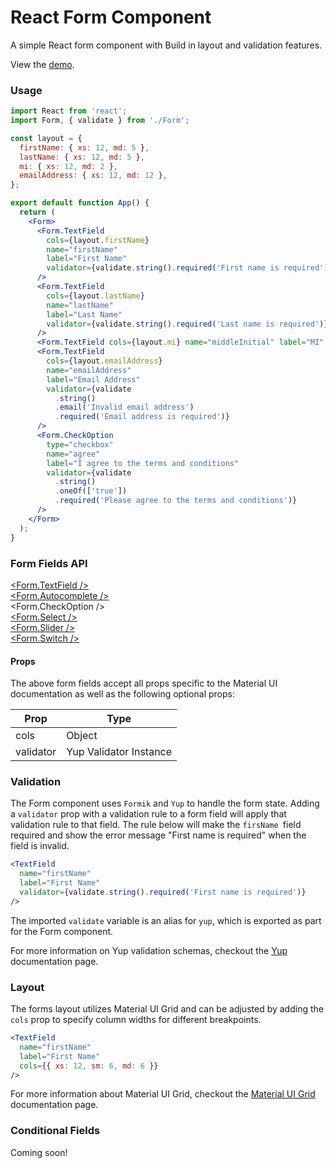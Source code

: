 # React Form Component

A simple React form component with Build in layout and validation features.

View the [demo](https://alaneicker1975.github.io/ReactForm/).

### Usage

```jsx
import React from 'react';
import Form, { validate } from './Form';

const layout = {
  firstName: { xs: 12, md: 5 },
  lastName: { xs: 12, md: 5 },
  mi: { xs: 12, md: 2 },
  emailAddress: { xs: 12, md: 12 },
};

export default function App() {
  return (
    <Form>
      <Form.TextField
        cols={layout.firstName}
        name="firstName"
        label="First Name"
        validator={validate.string().required('First name is required')}
      />
      <Form.TextField
        cols={layout.lastName}
        name="lastName"
        label="Last Name"
        validator={validate.string().required('Last name is required')}
      />
      <Form.TextField cols={layout.mi} name="middleInitial" label="MI" />
      <Form.TextField
        cols={layout.emailAddress}
        name="emailAddress"
        label="Email Address"
        validator={validate
          .string()
          .email('Invalid email address')
          .required('Email address is required')}
      />
      <Form.CheckOption
        type="checkbox"
        name="agree"
        label="I agree to the terms and conditions"
        validator={validate
          .string()
          .oneOf(['true'])
          .required('Please agree to the terms and conditions')}
      />
    </Form>
  );
}
```

### Form Fields API

[<Form.TextField />](https://mui.com/material-ui/react-text-field/)\
[<Form.Autocomplete />](https://mui.com/material-ui/react-autocomplete/)\
<Form.CheckOption />\
[<Form.Select />](https://mui.com/material-ui/react-select/)\
[<Form.Slider />](https://mui.com/material-ui/react-slider/)\
[<Form.Switch />](https://mui.com/material-ui/react-switch/)

#### Props

The above form fields accept all props specific to the Material UI documentation as well as the following optional props:

| Prop      | Type                   |
| --------- | ---------------------- |
| cols      | Object                 |
| validator | Yup Validator Instance |

### Validation

The Form component uses `Formik` and `Yup` to handle the form state. Adding a `validator` prop with a validation rule to a form field will apply that validation rule to that field. The rule below will make the `firsName `field required and show the error message "First name is required" when the field is invalid.

```jsx
<TextField
  name="firstName"
  label="First Name"
  validator={validate.string().required('First name is required')}
/>
```

The imported `validate` variable is an alias for `yup`, which is exported as part for the Form component.

For more information on Yup validation schemas, checkout the [Yup](https://github.com/jquense/yup) documentation page.

### Layout

The forms layout utilizes Material UI Grid and can be adjusted by adding the `cols` prop to specify column widths for different breakpoints.

```jsx
<TextField
  name="firstName"
  label="First Name"
  cols={{ xs: 12, sm: 6, md: 6 }}
/>
```

For more information about Material UI Grid, checkout the [Material UI Grid](https://v4.mui.com/components/grid/) documentation page.

### Conditional Fields

Coming soon!
